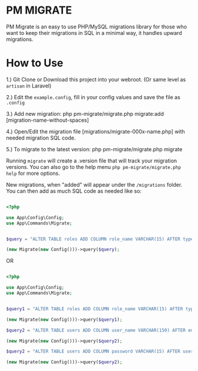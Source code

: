 PM MIGRATE
==========

PM Migrate is an easy to use PHP/MySQL migrations library for those who want to keep their migrations in SQL in a minimal way, it handles upward migrations.

How to Use
==========

1.) Git Clone or Download this project into your webroot. (Or same level as `artisan` in Laravel)

2.) Edit the `example.config`, fill in your config values and save the file as `.config`

3.) Add new migration: php pm-migrate/migrate.php migrate:add [migration-name-without-spaces]

4.) Open/Edit the migration file [migrations/migrate-000x-name.php] with needed migration SQL code.

5.) To migrate to the latest version: php pm-migrate/migrate.php migrate

Running `migrate` will create a .version file that will track your migration versions. You can also go to the help menu `php pm-migrate/migrate.php help` for more options.

New migrations, when "added" will appear under the `/migrations` folder. You can then add as much SQL code as needed like so:

```php

<?php

use App\Config\Config;
use App\Commands\Migrate;


$query = "ALTER TABLE roles ADD COLUMN role_name VARCHAR(15) AFTER type;";

(new Migrate(new Config()))->query($query);

```
OR

```php

<?php

use App\Config\Config;
use App\Commands\Migrate;


$query1 = "ALTER TABLE roles ADD COLUMN role_name VARCHAR(15) AFTER type;";

(new Migrate(new Config()))->query($query1);

$query2 = "ALTER TABLE users ADD COLUMN user_name VARCHAR(150) AFTER email;";

(new Migrate(new Config()))->query($query2);

$query2 = "ALTER TABLE users ADD COLUMN password VARCHAR(15) AFTER user_name;";

(new Migrate(new Config()))->query($query2);

```
